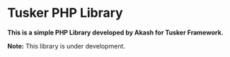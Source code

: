 # Tusker PHP Library
**This is a simple PHP Library developed by Akash for Tusker Framework.**

**Note:**
This library is under development.
